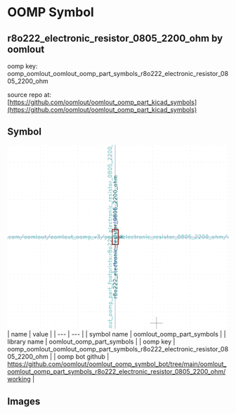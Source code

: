 # OOMP Symbol  
## r8o222_electronic_resistor_0805_2200_ohm  by oomlout  
  
oomp key: oomp_oomlout_oomlout_oomp_part_symbols_r8o222_electronic_resistor_0805_2200_ohm  
  
source repo at: [https://github.com/oomlout/oomlout_oomp_part_kicad_symbols](https://github.com/oomlout/oomlout_oomp_part_kicad_symbols)  
## Symbol  
  
[![working.png](working_600.png)](working.png)  
| name | value | 
| --- | --- | 
| symbol name | oomlout_oomp_part_symbols | 
| library name | oomlout_oomp_part_symbols | 
| oomp key | oomp_oomlout_oomlout_oomp_part_symbols_r8o222_electronic_resistor_0805_2200_ohm | 
| oomp bot github | https://github.com/oomlout/oomlout_oomp_symbol_bot/tree/main/oomlout_oomlout_oomp_part_symbols_r8o222_electronic_resistor_0805_2200_ohm/working | 
## Images  
